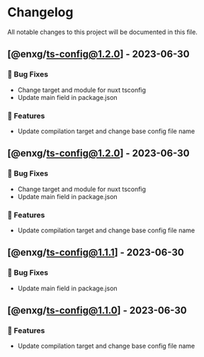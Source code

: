 # Changelog

All notable changes to this project will be documented in this file.

## [@enxg/ts-config@1.2.0] - 2023-06-30

### 🐛 Bug Fixes

- Change target and module for nuxt tsconfig
- Update main field in package.json

### 🚀 Features

- Update compilation target and change base config file name

## [@enxg/ts-config@1.2.0] - 2023-06-30

### 🐛 Bug Fixes

- Change target and module for nuxt tsconfig
- Update main field in package.json

### 🚀 Features

- Update compilation target and change base config file name

## [@enxg/ts-config@1.1.1] - 2023-06-30

### 🐛 Bug Fixes

- Update main field in package.json

## [@enxg/ts-config@1.1.0] - 2023-06-30

### 🚀 Features

- Update compilation target and change base config file name

